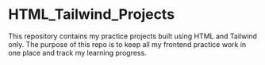 # HTML_Tailwind_Projects
This repository contains my practice projects built using HTML and Tailwind only. The purpose of this repo is to keep all my frontend practice work in one place and track my learning progress.
